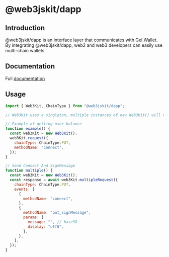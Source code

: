 # @web3jskit/dapp

## Introduction

@web3jskit/dapp is an interface layer that communicates with Gel.Wallet. By integrating @web3jskit/dapp, web2 and web3 developers can easily use multi-chain wallets.

## Documentation

Full [documentation](https://doc.gelwallet.com/)

## Usage

```javascript
import { Web3Kit, ChainType } from "@web3jskit/dapp";

// Web3Kit uses a singleton, multiple instances of new Web3Kit() will not cause memory consumption

// Example of getting user balance
function example() {
  const web3Kit = new Web3Kit();
  web3Kit.request({
    chainType: ChainType.PUT,
    methodName: "connect",
  });
}

// Send Connect And SignMessage
function multiple() {
  const web3Kit = new Web3Kit();
  const response = await web3Kit.multipleRequest({
    chainType: ChainType.PUT,
    events: [
      {
        methodName: "connect",
      },
      {
        methodName: "put_signMessage",
        params: {
          message: "", // base58
          display: "utf8",
        },
      },
    ],
  });
}
```
